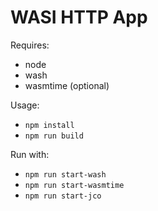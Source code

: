 # WASI HTTP App

Requires:
- node
- wash
- wasmtime (optional)

Usage:
- `npm install`
- `npm run build`

Run with:
- `npm run start-wash`
- `npm run start-wasmtime`
- `npm run start-jco`
